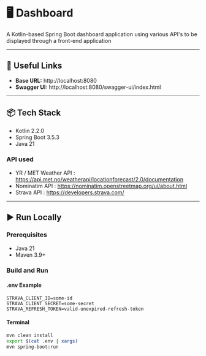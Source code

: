 # 🖥️ Dashboard

A Kotlin-based Spring Boot dashboard application using various API's to be displayed through a front-end application

---

## 🔗 Useful Links

- **Base URL:** http://localhost:8080
- **Swagger UI:** http://localhost:8080/swagger-ui/index.html

---

## 📦 Tech Stack

- Kotlin 2.2.0
- Spring Boot 3.5.3
- Java 21

### API used

- YR / MET Weather API : https://api.met.no/weatherapi/locationforecast/2.0/documentation
- Nominatim API : https://nominatim.openstreetmap.org/ui/about.html
- Strava API : https://developers.strava.com/

---

## ▶️ Run Locally

### Prerequisites

- Java 21
- Maven 3.9+

### Build and Run

#### .env Example
```properties
STRAVA_CLIENT_ID=some-id
STRAVA_CLIENT_SECRET=some-secret
STRAVA_REFRESH_TOKEN=valid-unexpired-refresh-token
```

#### Terminal
```bash
mvn clean install
export $(cat .env | xargs)
mvn spring-boot:run
```